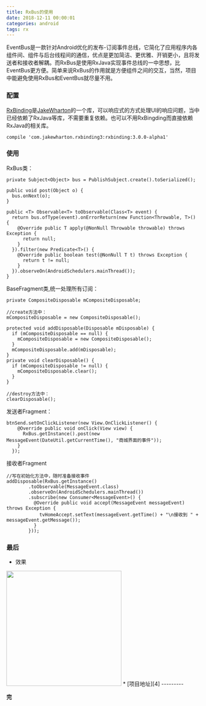 ```yaml
---
title: RxBus的使用
date: 2018-12-11 00:00:01
categories: android
tags: rx
---
```

EventBus是一款针对Android优化的发布-订阅事件总线，它简化了应用程序内各组件间、组件与后台线程间的通信，优点是更加简洁、更优雅、开销更小，且将发送者和接收者解耦。而RxBus是使用RxJava实现事件总线的一中思想，比EventBus更方便。简单来说RxBus的作用就是方便组件之间的交互，当然，项目中能避免使用RxBus和EventBus就尽量不用。
<!-- more -->

### 配置

[RxBinding][2]是[JakeWharton][1]的一个库，可以响应式的方式处理UI的响应问题，当中已经依赖了RxJava等库，不需要重复依赖。也可以不用RxBingding而直接依赖RxJava的相关库。
```
compile 'com.jakewharton.rxbinding3:rxbinding:3.0.0-alpha1'
```

### 使用

RxBus类：
```
private Subject<Object> bus = PublishSubject.create().toSerialized();

public void post(Object o) {
  bus.onNext(o);
}

public <T> Observable<T> toObservable(Class<T> event) {
  return bus.ofType(event).onErrorReturn(new Function<Throwable, T>() {
    @Override public T apply(@NonNull Throwable throwable) throws Exception {
      return null;
    }
  }).filter(new Predicate<T>() {
    @Override public boolean test(@NonNull T t) throws Exception {
      return t != null;
    }
  }).observeOn(AndroidSchedulers.mainThread());
}
```
BaseFragment类,统一处理所有订阅：
```
private CompositeDisposable mCompositeDisposable;

//create方法中：
mCompositeDisposable = new CompositeDisposable();

protected void addDisposable(Disposable mDisposable) {
  if (mCompositeDisposable == null) {
    mCompositeDisposable = new CompositeDisposable();
  }
  mCompositeDisposable.add(mDisposable);
}
private void clearDisposable() {
  if (mCompositeDisposable != null) {
    mCompositeDisposable.clear();
  }
}

//destroy方法中：
clearDisposable();
```
发送者Fragment：
```
btnSend.setOnClickListener(new View.OnClickListener() {
    @Override public void onClick(View view) {
      RxBus.getInstance().post(new MessageEvent(DateUtil.getCurrentTime(), "商城界面的事件"));
    }
  });
```
接收者Fragment
```
//写在初始化方法中，随时准备接收事件
addDisposable(RxBus.getInstance()
        .toObservable(MessageEvent.class)
        .observeOn(AndroidSchedulers.mainThread())
        .subscribe(new Consumer<MessageEvent>() {
          @Override public void accept(MessageEvent messageEvent) throws Exception {
            tvHomeAccept.setText(messageEvent.getTime() + "\n接收到 " + messageEvent.getMessage());
          }
        }));
```

### 最后
* 效果
<img src="/uploads/rxbus/rxbus.gif" width=300 />
* [项目地址][4]
---------

<b>完</b>

[1]:https://github.com/JakeWharton
[2]:https://github.com/JakeWharton/RxBinding
[3]:/uploads/rxbus/rxbus.gif
[4]:https://github.com/blackchy/RxBusExample